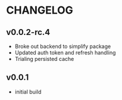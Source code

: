 # CHANGELOG

## v0.0.2-rc.4

- Broke out backend to simplify package
- Updated auth token and refresh handling
- Trialing persisted cache

## v0.0.1

- initial build
